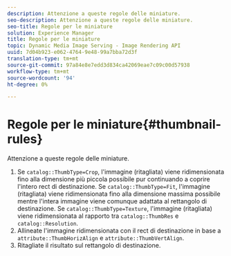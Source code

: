 ```yaml
---
description: Attenzione a queste regole delle miniature.
seo-description: Attenzione a queste regole delle miniature.
seo-title: Regole per le miniature
solution: Experience Manager
title: Regole per le miniature
topic: Dynamic Media Image Serving - Image Rendering API
uuid: 7d04b923-e062-4764-9e48-99a7bba72d3f
translation-type: tm+mt
source-git-commit: 97a84e8e7edd3d834ca42069eae7c09c00d57938
workflow-type: tm+mt
source-wordcount: '94'
ht-degree: 0%

---
```



# Regole per le miniature{#thumbnail-rules}

Attenzione a queste regole delle miniature.

1. Se `catalog::ThumbType=Crop`, l&#39;immagine (ritagliata) viene ridimensionata fino alla dimensione più piccola possibile pur continuando a coprire l&#39;intero rect di destinazione. Se `catalog::ThumbType=Fit`, l&#39;immagine (ritagliata) viene ridimensionata fino alla dimensione massima possibile mentre l&#39;intera immagine viene comunque adattata al rettangolo di destinazione. Se `catalog::ThumbType=Texture`, l&#39;immagine (ritagliata) viene ridimensionata al rapporto tra `catalog::ThumbRes` e `catalog::Resolution`.
1. Allineate l&#39;immagine ridimensionata con il rect di destinazione in base a `attribute::ThumbHorizAlign` e `attribute::ThumbVertAlign`.
1. Ritagliate il risultato sul rettangolo di destinazione.

